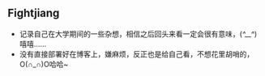 ## Fightjiang 
* 记录自己在大学期间的一些杂想，相信之后回头来看一定会很有意味，(*^__^*) 嘻嘻……
* 没有直接部署好在博客上，嫌麻烦，反正也是给自己看，不想花里胡哨的，O(∩_∩)O哈哈~